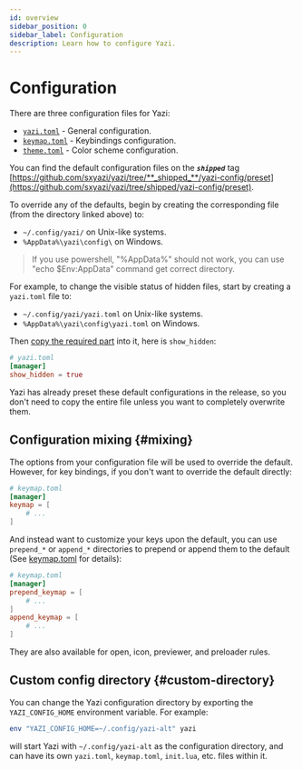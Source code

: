 ```yaml
---
id: overview
sidebar_position: 0
sidebar_label: Configuration
description: Learn how to configure Yazi.
---
```


# Configuration

There are three configuration files for Yazi:

- [`yazi.toml`](/docs/configuration/yazi) - General configuration.
- [`keymap.toml`](/docs/configuration/keymap) - Keybindings configuration.
- [`theme.toml`](/docs/configuration/theme) - Color scheme configuration.

You can find the default configuration files on the **_`shipped`_** tag [https://github.com/sxyazi/yazi/tree/**_shipped_**/yazi-config/preset](https://github.com/sxyazi/yazi/tree/shipped/yazi-config/preset).

To override any of the defaults, begin by creating the corresponding file (from the directory linked above) to:

- `~/.config/yazi/` on Unix-like systems.
- `%AppData%\yazi\config\` on Windows.
> If you use powershell, "%AppData%" should not work, you can use "echo $Env:AppData" command get correct directory.

For example, to change the visible status of hidden files, start by creating a `yazi.toml` file to:

- `~/.config/yazi/yazi.toml` on Unix-like systems.
- `%AppData%\yazi\config\yazi.toml` on Windows.

Then [copy the required part](https://github.com/sxyazi/yazi/blob/shipped/yazi-config/preset/yazi-default.toml) into it, here is `show_hidden`:

```toml
# yazi.toml
[manager]
show_hidden = true
```

Yazi has already preset these default configurations in the release, so you don't need to copy the entire file unless you want to completely overwrite them.

## Configuration mixing {#mixing}

The options from your configuration file will be used to override the default. However, for key bindings, if you don't want to override the default directly:

```toml
# keymap.toml
[manager]
keymap = [
	# ...
]
```

And instead want to customize your keys upon the default, you can use `prepend_*` or `append_*` directories to prepend or append them to the default (See [keymap.toml](/docs/configuration/keymap) for details):

```toml
# keymap.toml
[manager]
prepend_keymap = [
	# ...
]
append_keymap = [
	# ...
]
```

They are also available for open, icon, previewer, and preloader rules.

## Custom config directory {#custom-directory}

You can change the Yazi configuration directory by exporting the `YAZI_CONFIG_HOME` environment variable. For example:

```sh
env "YAZI_CONFIG_HOME=~/.config/yazi-alt" yazi
```

will start Yazi with `~/.config/yazi-alt` as the configuration directory, and can have its own `yazi.toml`, `keymap.toml`, `init.lua`, etc. files within it.
